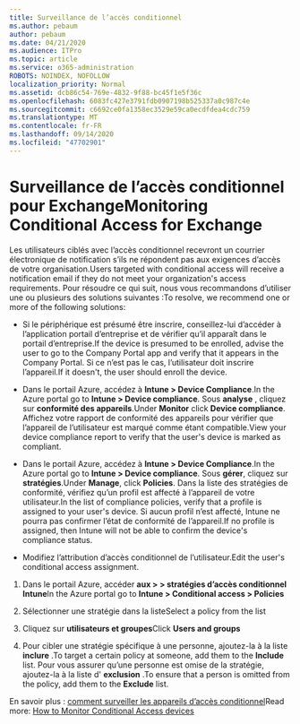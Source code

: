 ```yaml
---
title: Surveillance de l’accès conditionnel
ms.author: pebaum
author: pebaum
ms.date: 04/21/2020
ms.audience: ITPro
ms.topic: article
ms.service: o365-administration
ROBOTS: NOINDEX, NOFOLLOW
localization_priority: Normal
ms.assetid: dcb86c54-769e-4832-9f88-bc45f1e5f36c
ms.openlocfilehash: 6083fc427e3791fdb0907198b525337a0c987c4e
ms.sourcegitcommit: c6692ce0fa1358ec3529e59ca0ecdfdea4cdc759
ms.translationtype: MT
ms.contentlocale: fr-FR
ms.lasthandoff: 09/14/2020
ms.locfileid: "47702901"
---
```

# <a name="monitoring-conditional-access-for-exchange"></a><span data-ttu-id="a9139-102">Surveillance de l’accès conditionnel pour Exchange</span><span class="sxs-lookup"><span data-stu-id="a9139-102">Monitoring Conditional Access for Exchange</span></span>

<span data-ttu-id="a9139-103">Les utilisateurs ciblés avec l’accès conditionnel recevront un courrier électronique de notification s’ils ne répondent pas aux exigences d’accès de votre organisation.</span><span class="sxs-lookup"><span data-stu-id="a9139-103">Users targeted with conditional access will receive a notification email if they do not meet your organization's access requirements.</span></span> <span data-ttu-id="a9139-104">Pour résoudre ce qui suit, nous vous recommandons d’utiliser une ou plusieurs des solutions suivantes :</span><span class="sxs-lookup"><span data-stu-id="a9139-104">To resolve, we recommend one or more of the following solutions:</span></span>
  
- <span data-ttu-id="a9139-105">Si le périphérique est présumé être inscrire, conseillez-lui d’accéder à l’application portail d’entreprise et de vérifier qu’il apparaît dans le portail d’entreprise.</span><span class="sxs-lookup"><span data-stu-id="a9139-105">If the device is presumed to be enrolled, advise the user to go to the Company Portal app and verify that it appears in the Company Portal.</span></span> <span data-ttu-id="a9139-106">Si ce n’est pas le cas, l’utilisateur doit inscrire l’appareil.</span><span class="sxs-lookup"><span data-stu-id="a9139-106">If it doesn't, the user should enroll the device.</span></span>
    
- <span data-ttu-id="a9139-107">Dans le portail Azure, accédez à **Intune \> Device Compliance**.</span><span class="sxs-lookup"><span data-stu-id="a9139-107">In the Azure portal go to **Intune \> Device compliance**.</span></span> <span data-ttu-id="a9139-108">Sous **analyse** , cliquez sur **conformité des appareils**.</span><span class="sxs-lookup"><span data-stu-id="a9139-108">Under **Monitor** click **Device compliance**.</span></span> <span data-ttu-id="a9139-109">Affichez votre rapport de conformité des appareils pour vérifier que l’appareil de l’utilisateur est marqué comme étant compatible.</span><span class="sxs-lookup"><span data-stu-id="a9139-109">View your device compliance report to verify that the user's device is marked as compliant.</span></span> 
    
- <span data-ttu-id="a9139-110">Dans le portail Azure, accédez à **Intune \> Device Compliance**.</span><span class="sxs-lookup"><span data-stu-id="a9139-110">In the Azure portal go to **Intune \> Device compliance**.</span></span> <span data-ttu-id="a9139-111">Sous **gérer**, cliquez sur **stratégies**.</span><span class="sxs-lookup"><span data-stu-id="a9139-111">Under **Manage**, click **Policies**.</span></span> <span data-ttu-id="a9139-112">Dans la liste des stratégies de conformité, vérifiez qu’un profil est affecté à l’appareil de votre utilisateur.</span><span class="sxs-lookup"><span data-stu-id="a9139-112">In the list of compliance policies, verify that a profile is assigned to your user's device.</span></span> <span data-ttu-id="a9139-113">Si aucun profil n’est affecté, Intune ne pourra pas confirmer l’état de conformité de l’appareil.</span><span class="sxs-lookup"><span data-stu-id="a9139-113">If no profile is assigned, then Intune will not be able to confirm the device's compliance status.</span></span> 
    
- <span data-ttu-id="a9139-114">Modifiez l’attribution d’accès conditionnel de l’utilisateur.</span><span class="sxs-lookup"><span data-stu-id="a9139-114">Edit the user's conditional access assignment.</span></span>
    
1. <span data-ttu-id="a9139-115">Dans le portail Azure, accéder **aux \> \> stratégies d’accès conditionnel Intune**</span><span class="sxs-lookup"><span data-stu-id="a9139-115">In the Azure portal go to **Intune \> Conditional access \> Policies**</span></span>
    
2. <span data-ttu-id="a9139-116">Sélectionner une stratégie dans la liste</span><span class="sxs-lookup"><span data-stu-id="a9139-116">Select a policy from the list</span></span>
    
3. <span data-ttu-id="a9139-117">Cliquez sur **utilisateurs et groupes**</span><span class="sxs-lookup"><span data-stu-id="a9139-117">Click **Users and groups**</span></span>
    
4. <span data-ttu-id="a9139-118">Pour cibler une stratégie spécifique à une personne, ajoutez-la à la liste **inclure** .</span><span class="sxs-lookup"><span data-stu-id="a9139-118">To target a certain policy at someone, add them to the **Include** list.</span></span> <span data-ttu-id="a9139-119">Pour vous assurer qu’une personne est omise de la stratégie, ajoutez-la à la liste d' **exclusion** .</span><span class="sxs-lookup"><span data-stu-id="a9139-119">To ensure that a person is omitted from the policy, add them to the **Exclude** list.</span></span> 
    
<span data-ttu-id="a9139-120">En savoir plus : [comment surveiller les appareils d’accès conditionnel](https://docs.microsoft.com/intune/conditional-access-exchange-monitor)</span><span class="sxs-lookup"><span data-stu-id="a9139-120">Read more: [How to Monitor Conditional Access devices](https://docs.microsoft.com/intune/conditional-access-exchange-monitor)</span></span>
  

